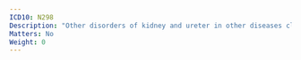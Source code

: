 ```yaml
---
ICD10: N298
Description: "Other disorders of kidney and ureter in other diseases classified elsewhere"
Matters: No
Weight: 0
---
```

